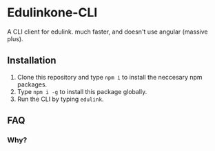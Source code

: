 # Edulinkone-CLI
A CLI client for edulink. much faster, and doesn't use angular (massive plus).

## Installation
1. Clone this repository and type `npm i` to install the neccesary npm packages.
2. Type `npm i -g` to install this package globally.
3. Run the CLI by typing `edulink`.

## FAQ

### Why?
